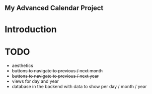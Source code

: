 ## My Advanced Calendar Project

# Introduction

# TODO
* aesthetics
* ~~buttons to navigate to previous / next month~~
* ~~buttons to navigate to previous / next year~~
* views for day and year
* database in the backend with data to show per day / month / year
